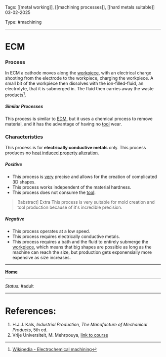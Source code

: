 Tags: [[metal working]], [[machining processes]], [[hard metals suitable]]
03-02-2025

Type: #machining

---
# ECM
### Process
In ECM a cathode moves along the [workpiece](!%20Manufacturing%20Technologies%20Overview.md#Terms%20and%20Disambiguation), with an electrical charge shooting from the electrode to the workpiece, charging the workpiece. A small bit of the workpiece then dissolves with the ion-filled-fluid, an electrolyte, that it is submerged in. The fluid then carries away the waste products[^elec].
##### Similar Processes
This process is similar to [EDM](EDM.md), but it uses a chemical process to remove material, and it has the advantage of having no [tool](!%20Manufacturing%20Technologies%20Overview.md#Terms%20and%20Disambiguation) wear.

### Characteristics
This process is for __electrically conductive metals__ only.
This process produces no [heat induced property alteration](Crystal%20Manipulation%20and%20Deformation.md).
##### Positive
- This process is <u>very</u> precise and allows for the creation of complicated 3D shapes.
- This process works independent of the material hardness.
- This process does not consume the [tool](!%20Manufacturing%20Technologies%20Overview.md#Terms%20and%20Disambiguation).
> [!abstract] Extra
This process is very suitable for mold creation and tool production because of it's incredible precision.
##### Negative
- This process operates at a low speed.
- This process requires electrically conductive metals.
- This process requires a bath and the fluid to entirely submerge the [workpiece](!%20Manufacturing%20Technologies%20Overview.md#Terms%20and%20Disambiguation), which means that big shapes are possible as long as the machine can reach the size, but production gets exponensially more expensive as size increases.








---
__[Home](!%20Manufacturing%20Technologies%20Overview.md)__

---
_Status:_ #adult

---
# References:
1. H.J.J. Kals, _Industrial Production, The Manufacture of Mechanical Products_, 5th ed.
2. Vrije Universiteit, M. Mehrpouya, [link to course](https://canvas.utwente.nl/courses/15351)
[^elec]: [Wikipedia - Electrochemical machining](https://en.wikipedia.org/wiki/Electrochemical_machining)


